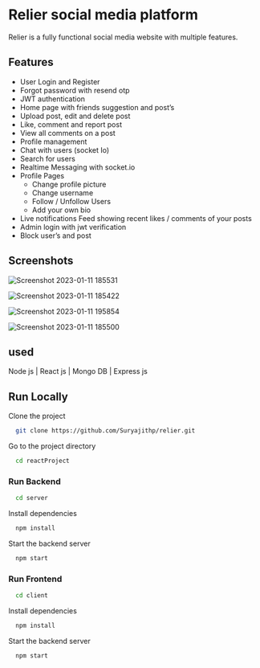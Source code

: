 # Relier social media platform

Relier is a fully functional social media website with multiple features.

## Features

- User Login and Register
- Forgot password with resend otp
- JWT authentication 
- Home page with friends suggestion and post’s
- Upload post, edit and delete post
- Like, comment and report post
- View all comments on a post
- Profile management
- Chat with users (socket Io)
- Search for users
- Realtime Messaging with socket.io
- Profile Pages
   - Change profile picture
   - Change username
   - Follow / Unfollow Users
   - Add your own bio
- Live notifications Feed showing recent likes / comments of your posts
- Admin login with jwt verification
- Block user’s and post


## Screenshots

![Screenshot 2023-01-11 185531](https://user-images.githubusercontent.com/105493863/211829368-e07de470-d58b-4713-9f1d-aab16e08aa04.jpg)



![Screenshot 2023-01-11 185422](https://user-images.githubusercontent.com/105493863/211828841-ae1ee111-f316-414d-a929-e85ade062bc7.jpg)

![Screenshot 2023-01-11 195854](https://user-images.githubusercontent.com/105493863/211835203-aa2d7c17-c216-4a18-a674-aab29372e8e5.jpg)

![Screenshot 2023-01-11 185500](https://user-images.githubusercontent.com/105493863/211829169-2cfbc376-9d7b-4fd5-b7b6-09034802172d.jpg)


## used

Node js | React js | Mongo DB | Express js

## Run Locally

Clone the project

```bash
  git clone https://github.com/Suryajithp/relier.git
```

Go to the project directory

```bash
  cd reactProject
```
### Run Backend

```bash
  cd server
```

Install dependencies

```bash
  npm install
```

Start the backend server

```bash
  npm start
```

### Run Frontend

```bash
  cd client
```

Install dependencies

```bash
  npm install
```

Start the backend server

```bash
  npm start
```

